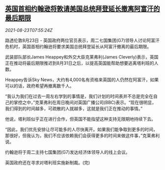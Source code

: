 <!--1629705663000-->
[英国首相约翰逊将敦请美国总统拜登延长撤离阿富汗的最后期限](https://cn.reuters.com/article/british-johnson-biden-afghanistan-0823-m-idCNKBS2FO0LD)
------

<div><i>2021-08-23T07:55:24Z</i></div><p>路透伦敦8月23日 - 英国政府两位官员表示，周二七国集团(G7)领导人讨论阿富汗危机时，英国首相约翰逊将要求美国总统拜登延长从阿富汗撤离的最后期限。</p><p>武装部队部长James Heappey和外交大臣克莱弗利(James Cleverly)表示，英国正在推动将最后期限推迟到8月31日之后，以提高英国能帮助想要逃离塔利班的人数。</p><p>Heappey告诉Sky News，大约有4,000名有资格来英国的人仍然在阿富汗，如果可以的话，政府希望再撤离数千人。</p><p>“我认为我们在过去一周左右学到的事情是，我们计划的时间表并不总是完全在自己的掌控之中，”克莱弗利在周日晚间对英国广播公司(BBC)表示。“现在很明显，我们得到的时间越多，可疏散的人就越多，这就是我们正在推动的事情。”</p><p>他说，塔利班似乎正在进行合作，但英国不能指望这种支持无限期地持续下去。</p><p>“因此，我们优先安排让尽可能多的人尽快离开。如果我们能争取到更多的时间，那很好，但我认为，我们不应该依赖我们会获得更多的时间来做这件事，”克莱弗利说。</p><p>约翰逊将于周二主持七国集团(G7)发达经济体领导人的线上会议。</p><p>英国政府还在寻求对塔利班实施新制裁。(完)</p>
